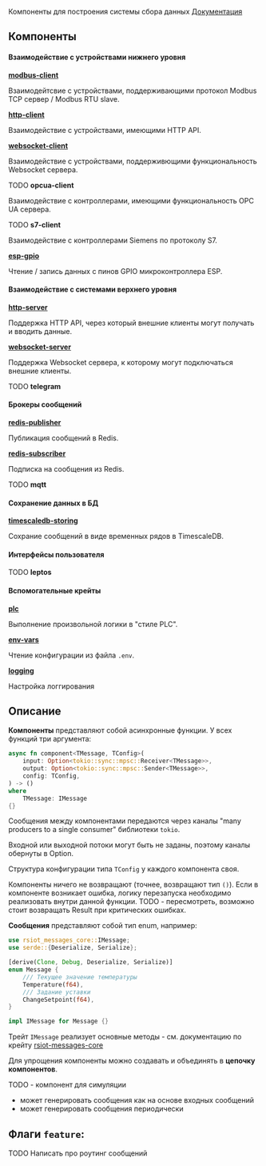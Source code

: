 <!-- cargo-rdme start -->

Компоненты для построения системы сбора данных
[Документация](https://docs.rs/rsiot/latest/rsiot)

## Компоненты

#### Взаимодействие с устройствами нижнего уровня

[**modbus-client**](https://docs.rs/rsiot-modbus-client/latest/rsiot_modbus_client/cmp_modbus_client)

Взаимодейтсвие с устройствами, поддерживающими протокол Modbus TCP сервер / Modbus RTU slave.

[**http-client**](https://docs.rs/rsiot-http-client/latest/rsiot_http_client/cmp_http_client)

Взаимодействие с устройствами, имеющими HTTP API.

[**websocket-client**](https://docs.rs/rsiot-websocket-client/latest/rsiot_websocket_client/cmp_websocket_client)

Взаимодействие с устройствами, поддерживющими функциональность Websocket сервера.

TODO **opcua-client**

Взаимодействие с контроллерами, имеющими функциональность OPC UA сервера.

TODO **s7-client**

Взаимодействие с контроллерами Siemens по протоколу S7.

[**esp-gpio**](https://docs.rs/rsiot-esp-gpio/latest/rsiot_esp_gpio/cmp_esp_gpio)

Чтение / запись данных с пинов GPIO микроконтроллера ESP.

#### Взаимодействие с системами верхнего уровня

[**http-server**](https://docs.rs/rsiot-http-server/latest/rsiot_http_server/cmp_http_server)

Поддержка HTTP API, через который внешние клиенты могут получать и вводить данные.

[**websocket-server**](https://docs.rs/rsiot-websocket-server/latest/rsiot_websocket_server/cmp_websocket_server)

Поддержка Websocket сервера, к которому могут подключаться внешние клиенты.

TODO **telegram**

#### Брокеры сообщений

[**redis-publisher**](https://docs.rs/rsiot-redis-publisher/latest/rsiot_redis_publisher/cmp_redis_publisher)

Публикация сообщений в Redis.

[**redis-subscriber**](https://docs.rs/rsiot-redis-subscriber/latest/rsiot_redis_subscriber/cmp_redis_subscriber)

Подписка на сообщения из Redis.

TODO **mqtt**

#### Сохранение данных в БД

[**timescaledb-storing**](https://docs.rs/rsiot-timescaledb-storing/latest/rsiot_timescaledb_storing/cmp_timescaledb_storing)

Сохрание сообщений в виде временных рядов в TimescaleDB.

#### Интерфейсы пользователя

TODO **leptos**

#### Вспомогательные крейты

[**plc**](https://docs.rs/rsiot-plc/latest)

Выполнение произвольной логики в "стиле PLC".

[**env-vars**](https://docs.rs/rsiot-env-vars/latest)

Чтение конфигурации из файла `.env`.

[**logging**](https://docs.rs/rsiot-logging/latest)

Настройка логгирования

## Описание

**Компоненты** представляют собой асинхронные функции. У всех функций три аргумента:

```rust
async fn component<TMessage, TConfig>(
    input: Option<tokio::sync::mpsc::Receiver<TMessage>>,
    output: Option<tokio::sync::mpsc::Sender<TMessage>>,
    config: TConfig,
) -> ()
where
    TMessage: IMessage
{}
```

Сообщения между компонентами передаются через каналы "many producers to a single consumer"
библиотеки `tokio`.

Входной или выходной потоки могут быть не заданы, поэтому каналы обернуты в Option.

Структура конфигурации типа `TConfig` у каждого компонента своя.

Компоненты ничего не возвращают (точнее, возвращают тип `()`). Если в компоненте возникает
ошибка, логику перезапуска необходимо реализовать внутри данной функции. TODO - пересмотреть,
возможно стоит возвращать Result при критических ошибках.

**Сообщения** представляют собой тип enum, например:

```rust
use rsiot_messages_core::IMessage;
use serde::{Deserialize, Serialize};

[derive(Clone, Debug, Deserialize, Serialize)]
enum Message {
    /// Текущее значение температуры
    Temperature(f64),
    /// Задание уставки
    ChangeSetpoint(f64),
}

impl IMessage for Message {}
```

Трейт `IMessage` реализует основные методы - см. документацию по крейту
[rsiot-messages-core](https://docs.rs/rsiot-messages-core/latest)

Для упрощения компоненты можно создавать и объединять в **цепочку компонентов**.

TODO - компонент для симуляции

- может генерировать сообщения как на основе входных сообщений
- может генерировать сообщения периодически

 ## Флаги `feature`:
TODO Написать про роутинг сообщений

<!-- cargo-rdme end -->
